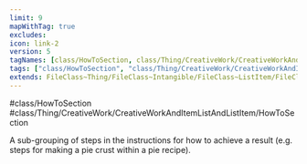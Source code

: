 ```yaml
---
limit: 9
mapWithTag: true
excludes:
icon: link-2
version: 5
tagNames: [class/HowToSection, class/Thing/CreativeWork/CreativeWorkAndItemListAndListItem/HowToSection, schema-org/HowToSection]
tags: ["class/HowToSection", "class/Thing/CreativeWork/CreativeWorkAndItemListAndListItem/HowToSection"]
extends: FileClass~Thing/FileClass~Intangible/FileClass~ListItem/FileClass~CreativeWorkAndItemListAndListItem
---
```


#class/HowToSection
#class/Thing/CreativeWork/CreativeWorkAndItemListAndListItem/HowToSection


A sub-grouping of steps in the instructions for how to achieve a result (e.g. steps for making a pie crust within a pie recipe).

